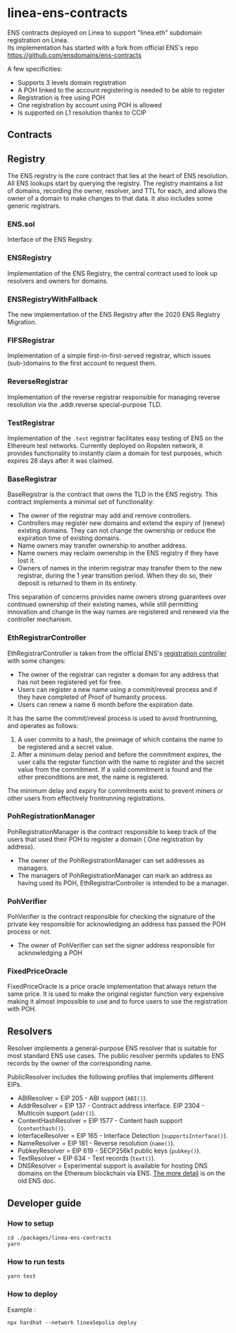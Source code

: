 # linea-ens-contracts

ENS contracts deployed on Linea to support "linea.eth" subdomain registration on Linea.  
Its implementation has started with a fork from official ENS's repo https://github.com/ensdomains/ens-contracts

A few specificities:

- Supports 3 levels domain registration
- A POH linked to the account registering is needed to be able to register
- Registration is free using POH
- One registration by account using POH is allowed
- Is supported on L1 resolution thanks to CCIP

## Contracts

## Registry

The ENS registry is the core contract that lies at the heart of ENS resolution. All ENS lookups start by querying the
registry. The registry maintains a list of domains, recording the owner, resolver, and TTL for each, and allows the
owner of a domain to make changes to that data. It also includes some generic registrars.

### ENS.sol

Interface of the ENS Registry.

### ENSRegistry

Implementation of the ENS Registry, the central contract used to look up resolvers and owners for domains.

### ENSRegistryWithFallback

The new implementation of the ENS Registry after the 2020 ENS Registry Migration.

### FIFSRegistrar

Implementation of a simple first-in-first-served registrar, which issues (sub-)domains to the first account to request
them.

### ReverseRegistrar

Implementation of the reverse registrar responsible for managing reverse resolution via the .addr.reverse
special-purpose TLD.

### TestRegistrar

Implementation of the `.test` registrar facilitates easy testing of ENS on the Ethereum test networks. Currently
deployed on Ropsten network, it provides functionality to instantly claim a domain for test purposes, which expires 28
days after it was claimed.

### BaseRegistrar

BaseRegistrar is the contract that owns the TLD in the ENS registry. This contract implements a minimal set of
functionality:

- The owner of the registrar may add and remove controllers.
- Controllers may register new domains and extend the expiry of (renew) existing domains. They can not change the
  ownership or reduce the expiration time of existing domains.
- Name owners may transfer ownership to another address.
- Name owners may reclaim ownership in the ENS registry if they have lost it.
- Owners of names in the interim registrar may transfer them to the new registrar, during the 1 year transition period.
  When they do so, their deposit is returned to them in its entirety.

This separation of concerns provides name owners strong guarantees over continued ownership of their existing names,
while still permitting innovation and change in the way names are registered and renewed via the controller mechanism.

### EthRegistrarController

EthRegistrarController is taken from the official
ENS's [registration controller](https://github.com/ensdomains/ens-contracts/blob/staging/contracts/ethregistrar/ETHRegistrarController.sol)
with some changes:

- The owner of the registrar can register a domain for any address that has not been registered yet for free.
- Users can register a new name using a commit/reveal process and if they have completed of Proof of humanity process.
- Users can renew a name 6 month before the expiration date.

It has the same the commit/reveal process is used to avoid frontrunning, and operates as follows:

1. A user commits to a hash, the preimage of which contains the name to be registered and a secret value.
2. After a minimum delay period and before the commitment expires, the user calls the register function with the name to
   register and the secret value from the commitment. If a valid commitment is found and the other preconditions are
   met, the name is registered.

The minimum delay and expiry for commitments exist to prevent miners or other users from effectively frontrunning
registrations.

### PohRegistrationManager

PohRegistrationManager is the contract responsible to keep track of the users that used their POH to register a domain (
One registration by address).

- The owner of the PohRegistrationManager can set addresses as managers.
- The managers of PohRegistrationManager can mark an address as having used its POH, EthRegistrarController is intended
  to be a manager.

### PohVerifier

PohVerifier is the contract responsible for checking the signature of the private key responsible for acknowledging an
address has passed the POH process or not.

- The owner of PohVerifier can set the signer address responsible for acknowledging a POH

### FixedPriceOracle

FixedPriceOracle is a price oracle implementation that always return the same price.
It is used to make the original register function very expensive making it almost impossible to use and to force users
to use the registration with POH.

## Resolvers

Resolver implements a general-purpose ENS resolver that is suitable for most standard ENS use cases. The public resolver
permits updates to ENS records by the owner of the corresponding name.

PublicResolver includes the following profiles that implements different EIPs.

- ABIResolver = EIP 205 - ABI support (`ABI()`).
- AddrResolver = EIP 137 - Contract address interface. EIP 2304 - Multicoin support (`addr()`).
- ContentHashResolver = EIP 1577 - Content hash support (`contenthash()`).
- InterfaceResolver = EIP 165 - Interface Detection (`supportsInterface()`).
- NameResolver = EIP 181 - Reverse resolution (`name()`).
- PubkeyResolver = EIP 619 - SECP256k1 public keys (`pubkey()`).
- TextResolver = EIP 634 - Text records (`text()`).
- DNSResolver = Experimental support is available for hosting DNS domains on the Ethereum blockchain via
  ENS. [The more detail](https://veox-ens.readthedocs.io/en/latest/dns.html) is on the old ENS doc.

## Developer guide

### How to setup

```
cd ./packages/linea-ens-contracts
yarn
```

### How to run tests

```
yarn test
```

### How to deploy

Example :

```
npx hardhat --network lineaSepolia deploy
```

